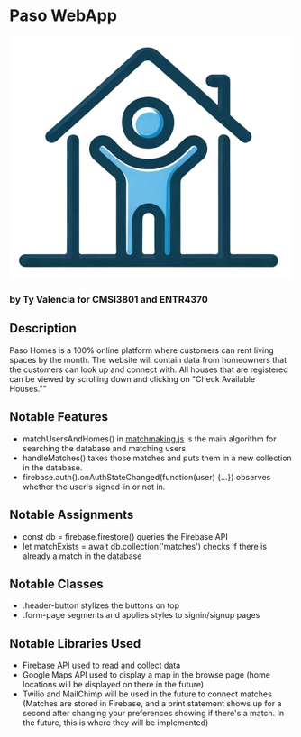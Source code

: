 # Paso WebApp 
![Logo](images/paso_logo_2.png)
### by Ty Valencia for CMSI3801 and ENTR4370

## Description
Paso Homes is a 100% online platform where customers can rent living spaces by the month. The website will contain data from homeowners that the customers can look up and connect with. All houses that are registered can be viewed by scrolling down and clicking on "Check Available Houses.""

## Notable Features
 - matchUsersAndHomes() in [matchmaking.js](https://github.com/TyValencia/pasohomes/blob/main/scripts/matchmaking.js) is the main algorithm for searching the database and matching users. 
 - handleMatches() takes those matches and puts them in a new collection in the database. 
 - firebase.auth().onAuthStateChanged(function(user) {...}) observes whether the user's signed-in or not in. 

## Notable Assignments
 - const db = firebase.firestore() queries the Firebase API 
 - let matchExists = await db.collection('matches') checks if there is already a match in the database 

## Notable Classes
 - .header-button stylizes the buttons on top 
 - .form-page segments and applies styles to signin/signup pages 

## Notable Libraries Used
 - Firebase API used to read and collect data 
 - Google Maps API used to display a map in the browse page (home locations will be displayed on there in the future) 
 - Twilio and MailChimp will be used in the future to connect matches (Matches are stored in Firebase, and a print statement shows up for a second after changing your preferences showing if there's a match. In the future, this is where they will be implemented)
